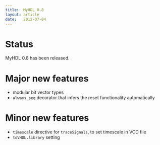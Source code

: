 ```yaml
---
title:  MyHDL 0.8 
layout: article
date:   2012-07-04
---
```


Status
======

MyHDL 0.8 has been released.

Major new features
==================

* modular bit vector types
* `always_seq` decorator that infers the reset functionality automatically

Minor new features
==================

* `timescale` directive for `traceSignals`, to set timescale in VCD file
* `toVHDL.library` setting
